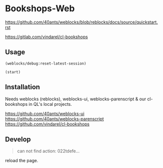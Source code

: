 # Bookshops-Web

https://github.com/40ants/weblocks/blob/reblocks/docs/source/quickstart.rst

https://gitlab.com/vindarel/cl-bookshops

## Usage

    (weblocks/debug:reset-latest-session)

    (start)


## Installation

Needs weblocks (reblocks), weblocks-ui, weblocks-parenscript & our cl-bookshops in QL's local projects.

https://github.com/40ants/weblocks-ui
https://github.com/40ants/weblocks-parenscript
https://github.com/vindarel/cl-bookshops

## Develop

> can not find action: 022tdefe…

reload the page.
